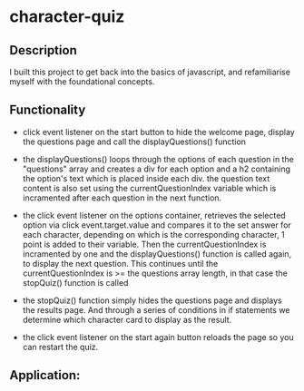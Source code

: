 # character-quiz

## Description

I built this project to get back into the basics of javascript, and refamiliarise myself with the foundational concepts.

## Functionality

- click event listener on the start button to hide the welcome page, display the questions page and call the displayQuestions() function

- the displayQuestions() loops through the options of each question in the "questions" array and creates a div for each option and a h2 containing the option's text which is placed inside each div. the question text content is also set using the currentQuestionIndex variable which is incramented after each question in the next function.

- the click event listener on the options container, retrieves the selected option via click event.target.value and compares it to the set answer for each character, depending on which is the corresponding character, 1 point is added to their variable. Then the currentQuestionIndex is incramented by one and the displayQuestions() function is called again, to display the next question. This continues until the currentQuestionIndex is >= the questions array length, in that case the stopQuiz() function is called

- the stopQuiz() function simply hides the questions page and displays the results page. And through a series of conditions in if statements we determine which character card to display as the result.

- the click event listener on the start again button reloads the page so you can restart the quiz.

## Application:
